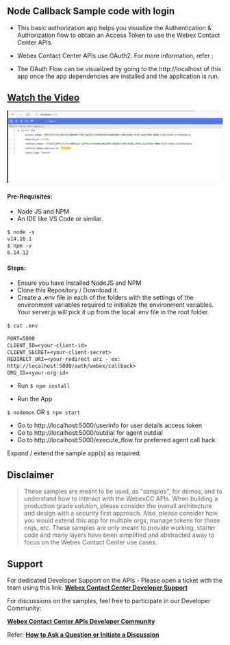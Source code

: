 ## Node Callback Sample code with login

- This basic authorization app helps you visualize the Authentication & Authorization flow to obtain an Access Token to use the Webex Contact Center APIs.

- Webex Contact Center APIs use OAuth2. For more information, refer :

- The OAuth Flow can be visualized by going to the http://localhost of this app once the app dependencies are installed and the application is run.

## [Watch the Video](https://app.vidcast.io/share/270b29cb-7169-495f-8449-e0483b9f1393)

![Basic Authorization Sample](./images/basic-authorization-sample.png)

#### Pre-Requisites:

- Node JS and NPM
- An IDE like VS Code or similar.

```
$ node -v
v14.16.1
$ npm -v
6.14.12
```

#### Steps:

- Ensure you have installed NodeJS and NPM
- Clone this Repository / Download it.
- Create a .env file in each of the folders with the settings of the environment variables required to initialize the environment variables. Your server.js will pick it up from the local .env file in the root folder.

`$ cat .env`

```
PORT=5000
CLIENT_ID=<your-client-id>
CLIENT_SECRET=<your-client-secret>
REDIRECT_URI=<your-redirect uri - ex: http://localhost:5000/auth/webex/callback>
ORG_ID=<your-org-id>
```

- Run `$ npm install`

- Run the App

`$ nodemon` OR `$ npm start`

- Go to http://localhost:5000/userinfo for user details access token
- Go to http://localhost:5000/outdial for agent outdial
- Go to http://localhost:5000/execute_flow for preferred agent call back

Expand / extend the sample app(s) as required.

## Disclaimer

> These samples are meant to be used, as "samples", for demos, and to understand how to interact with the WebexCC APIs.
> When building a production grade solution, please consider the overall architecture and design with a security first approach.
> Also, please consider how you would extend this app for multiple orgs, manage tokens for those orgs, etc.
> These samples are only meant to provide working, starter code and many layers have been simplified and abstracted away to focus on the Webex Contact Center use cases.

## Support

For dedicated Developer Support on the APIs - Please open a ticket with the team using this link: **[Webex Contact Center Developer Support](https://developer.webex-cx.com/support)**

For discussions on the samples, feel free to participate in our Developer Community:

**[Webex Contact Center APIs Developer Community](https://community.cisco.com/t5/contact-center/bd-p/j-disc-dev-contact-center)**

Refer: **[How to Ask a Question or Initiate a Discussion](https://community.cisco.com/t5/contact-center/webex-contact-center-apis-developer-community-and-support/m-p/4558270)**
